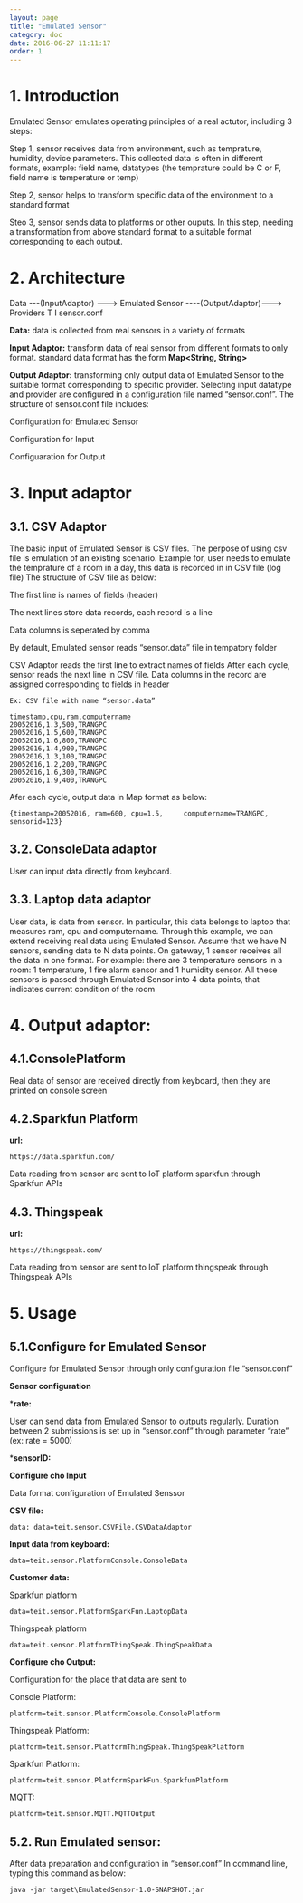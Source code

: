 ```yaml
---
layout: page
title: "Emulated Sensor"
category: doc
date: 2016-06-27 11:11:17
order: 1
---
```





# 1. Introduction

Emulated Sensor emulates operating principles of a real actutor, including 3 steps:

Step 1, sensor receives data from environment, such as temprature, humidity, device parameters. This collected data is often in different formats, example: field name, datatypes (the temprature could be C or F, field name is temperature or  temp)

Step 2, sensor helps to transform specific data of the environment to a standard format

Steo 3, sensor sends data to platforms or other ouputs. In this step, needing a transformation from above standard format to a suitable format corresponding to each output.

# 2. Architecture


Data ---(InputAdaptor) ---> Emulated Sensor ----(OutputAdaptor)---> Providers
					T
					I
				  sensor.conf


**Data:** data is collected from real sensors in a variety of formats

**Input Adaptor:** transform data of real sensor from different formats to only format. standard data format has the form **Map<String, String>**

**Output Adaptor:** transforming only output data of Emulated Sensor to the suitable format corresponding to specific provider. Selecting input datatype and provider are configured in a configuration file named “sensor.conf”. The structure of sensor.conf file includes:

Configuration for Emulated Sensor

Configuration for Input

Configuaration for Output

# 3. Input adaptor

## 3.1. CSV Adaptor

The basic input of Emulated Sensor is CSV files. The perpose of using csv file is emulation of an existing scenario. Example for, user needs to emulate the temprature of a room in a day, this data is recorded in in CSV file (log file) 
The structure of CSV file as below:

The first line is names of fields (header)

The next lines store data records, each record is a line

Data columns is seperated by comma

By default, Emulated sensor reads “sensor.data” file in tempatory folder

CSV Adaptor reads the first line to extract names of fields  After each cycle, sensor reads the next line in CSV file. Data columns in the record are assigned corresponding to fields in header


    Ex: CSV file with name “sensor.data”

    timestamp,cpu,ram,computername
    20052016,1.3,500,TRANGPC    
    20052016,1.5,600,TRANGPC   
    20052016,1.6,800,TRANGPC
    20052016,1.4,900,TRANGPC   
    20052016,1.3,100,TRANGPC   
    20052016,1.2,200,TRANGPC
    20052016,1.6,300,TRANGPC
    20052016,1.9,400,TRANGPC

Afer each  cycle, output data in Map format as below: 

    {timestamp=20052016, ram=600, cpu=1.5,     computername=TRANGPC, sensorid=123}
    
## 3.2. ConsoleData adaptor

User can input data directly from keyboard.

## 3.3. Laptop data adaptor

User data,  is data from sensor. In particular, this data belongs to laptop that measures ram, cpu and computername. Through this example, we can extend receiving real data using Emulated Sensor. Assume that we have N sensors, sending data to N data points. On gateway, 1 sensor receives all the data in one format. For example:  there are 3 temperature sensors in a room: 1 temperature, 1 fire alarm sensor and 1 humidity sensor. All these sensors is passed through Emulated Sensor into 4 data points, that indicates current condition of the room

# 4. Output adaptor: 

## 4.1.ConsolePlatform

Real data of sensor are  received directly from keyboard, then they are printed on console screen

## 4.2.Sparkfun Platform

**url:** 

	https://data.sparkfun.com/ 
	
Data reading from sensor are sent to IoT platform sparkfun through Sparkfun APIs

## 4.3. Thingspeak

**url:**

	https://thingspeak.com/
	
Data reading from sensor are sent to IoT platform thingspeak through Thingspeak APIs

# 5. Usage

## 5.1.Configure for Emulated Sensor

Configure for Emulated Sensor through only configuration file “sensor.conf”

**Sensor configuration**

***rate:**

User can send data from Emulated Sensor to outputs regularly. Duration between 2 submissions is set up in “sensor.conf” through parameter “rate” (ex: rate = 5000)

***sensorID:**

**Configure cho Input** 

Data format configuration of Emulated Senssor

**CSV file:**

    data: data=teit.sensor.CSVFile.CSVDataAdaptor 
	
**Input data from keyboard:**   

    data=teit.sensor.PlatformConsole.ConsoleData
	
**Customer data:**

Sparkfun platform

    data=teit.sensor.PlatformSparkFun.LaptopData 
    
Thingspeak platform

    data=teit.sensor.PlatformThingSpeak.ThingSpeakData 

**Configure cho Output:** 

Configuration for the place that data are sent to 

Console Platform: 

    platform=teit.sensor.PlatformConsole.ConsolePlatform
    
Thingspeak Platform:

    platform=teit.sensor.PlatformThingSpeak.ThingSpeakPlatform
	
Sparkfun Platform:

    platform=teit.sensor.PlatformSparkFun.SparkfunPlatform
  
MQTT: 

    platform=teit.sensor.MQTT.MQTTOutput 
		
## 5.2. Run Emulated sensor:

After data preparation and configuration in “sensor.conf”
In command line, typing this command as below:

    java -jar target\EmulatedSensor-1.0-SNAPSHOT.jar 

